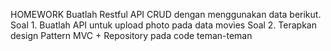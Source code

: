 HOMEWORK
Buatlah Restful API CRUD dengan menggunakan data berikut.
Soal 1. Buatlah API untuk upload photo pada data movies
Soal 2. Terapkan design Pattern MVC + Repository pada code teman-teman

